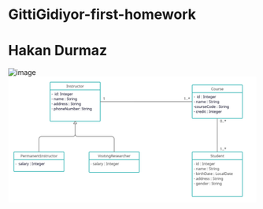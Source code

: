 # GittiGidiyor-first-homework
# Hakan Durmaz


![image](https://user-images.githubusercontent.com/58683636/128666979-67858095-80ee-4da3-a416-97e387f82ca4.png)
![image](https://github.com/113-GittiGidiyor-Java-Spring-Bootcamp/first-homework-hakandrmz/blob/master/.github/images/uml.png?raw=true)